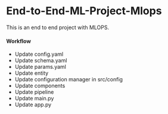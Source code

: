 # End-to-End-ML-Project-Mlops
This is an end to end  project with MLOPS.

#### Workflow
* Update config.yaml
* Update schema.yaml
* Update params.yaml
* Update entity
* Update configuration manager in src/config
* Update components
* Update pipeline
* Update main.py
* Update app.py
